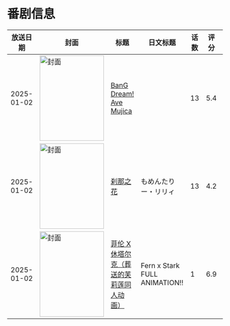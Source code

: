 # 番剧信息

|放送日期|封面|标题|日文标题|话数|评分|评分人数|
|---|---|---|---|---|---|---|
|2025-01-02|<img src="//lain.bgm.tv/pic/cover/c/77/c3/454684_ZH5tU.jpg" alt="封面" style="width:150px;height:200px;object-fit:cover;">|[BanG Dream! Ave Mujica](https://bangumi.tv/subject/454684)||13|5.4|7321人评分|
|2025-01-02|<img src="//lain.bgm.tv/pic/cover/c/a3/79/491915_54hL9.jpg" alt="封面" style="width:150px;height:200px;object-fit:cover;">|[刹那之花](https://bangumi.tv/subject/491915)|もめんたりー・リリィ|13|4.2|724人评分|
|2025-01-02|<img src="/img/no_icon_subject.png" alt="封面" style="width:150px;height:200px;object-fit:cover;">|[菲伦 X 休塔尔克（葬送的芙莉莲同人动画）](https://bangumi.tv/subject/532841)|Fern x Stark FULL ANIMATION!!|1|6.9|132人评分|
